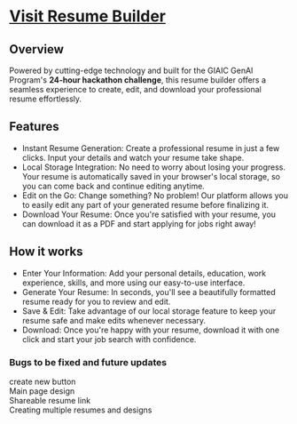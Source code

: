 <h1><a href="https://resume-builder-2-hackathon.vercel.app/">Visit Resume Builder</a></h1>

<h2>Overview</h2>

Powered by cutting-edge technology and built for the GIAIC GenAI Program's <b>24-hour hackathon challenge</b>, this resume builder offers a seamless experience to create, edit, and download your professional resume effortlessly.


<h2>Features</h2>

<ul>
    <li>Instant Resume Generation: Create a professional resume in just a few clicks. Input your details and watch your resume take shape.</li>
    <li>Local Storage Integration: No need to worry about losing your progress. Your resume is automatically saved in your browser's local storage, so you can come back and continue editing anytime.</li>
    <li>Edit on the Go: Change something? No problem! Our platform allows you to easily edit any part of your generated resume before finalizing it.</li>
    <li>Download Your Resume: Once you're satisfied with your resume, you can download it as a PDF and start applying for jobs right away!</li>
</ul>

<h2>How it works</h2>

<ul>
    <li>Enter Your Information: Add your personal details, education, work experience, skills, and more using our easy-to-use interface.</li>
    <li>Generate Your Resume: In seconds, you'll see a beautifully formatted resume ready for you to review and edit.</li>
    <li>Save & Edit: Take advantage of our local storage feature to keep your resume safe and make edits whenever necessary.</li>
    <li>Download: Once you're happy with your resume, download it with one click and start your job search with confidence.</li>
</ul>

<h3>Bugs to be fixed and future updates</h3>

<p>
    create new button <br>
    Main page design <br>
    Shareable resume link <br>
    Creating multiple resumes and designs
</p>
